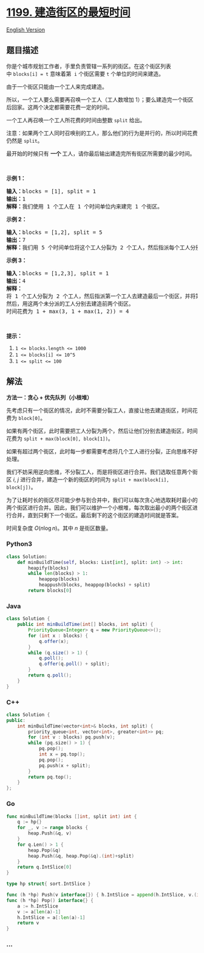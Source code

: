# [1199. 建造街区的最短时间](https://leetcode.cn/problems/minimum-time-to-build-blocks)

[English Version](/solution/1100-1199/1199.Minimum%20Time%20to%20Build%20Blocks/README_EN.md)

## 题目描述

<!-- 这里写题目描述 -->

<p>你是个城市规划工作者，手里负责管辖一系列的街区。在这个街区列表中&nbsp;<code>blocks[i] = t</code>&nbsp;意味着第 &nbsp;<code>i</code>&nbsp;个街区需要&nbsp;<code>t</code>&nbsp;个单位的时间来建造。</p>

<p>由于一个街区只能由一个工人来完成建造。</p>

<p>所以，一个工人要么需要再召唤一个工人（工人数增加 1）；要么建造完一个街区后回家。这两个决定都需要花费一定的时间。</p>

<p>一个工人再召唤一个工人所花费的时间由整数&nbsp;<code>split</code>&nbsp;给出。</p>

<p>注意：如果两个工人同时召唤别的工人，那么他们的行为是并行的，所以时间花费仍然是&nbsp;<code>split</code>。</p>

<p>最开始的时候只有&nbsp;<strong>一个&nbsp;</strong>工人，请你最后输出建造完所有街区所需要的最少时间。</p>

<p>&nbsp;</p>

<p><strong>示例 1：</strong></p>

<pre><strong>输入：</strong>blocks = [1], split = 1
<strong>输出：</strong>1
<strong>解释：</strong>我们使用 1 个工人在 1 个时间单位内来建完 1 个街区。
</pre>

<p><strong>示例&nbsp;2：</strong></p>

<pre><strong>输入：</strong>blocks = [1,2], split = 5
<strong>输出：</strong>7
<strong>解释：</strong>我们用 5 个时间单位将这个工人分裂为 2 个工人，然后指派每个工人分别去建造街区，从而时间花费为 5 + max(1, 2) = 7
</pre>

<p><strong>示例 3：</strong></p>

<pre><strong>输入：</strong>blocks = [1,2,3], split = 1
<strong>输出：</strong>4
<strong>解释：
</strong>将 1 个工人分裂为 2 个工人，然后指派第一个工人去建造最后一个街区，并将第二个工人分裂为 2 个工人。
然后，用这两个未分派的工人分别去建造前两个街区。
时间花费为 1 + max(3, 1 + max(1, 2)) = 4
</pre>

<p>&nbsp;</p>

<p><strong>提示：</strong></p>

<ol>
	<li><code>1 &lt;= blocks.length &lt;= 1000</code></li>
	<li><code>1 &lt;= blocks[i] &lt;= 10^5</code></li>
	<li><code>1 &lt;= split &lt;= 100</code></li>
</ol>

## 解法

<!-- 这里可写通用的实现逻辑 -->

**方法一：贪心 + 优先队列（小根堆）**

先考虑只有一个街区的情况，此时不需要分裂工人，直接让他去建造街区，时间花费为 `block[0]`。

如果有两个街区，此时需要把工人分裂为两个，然后让他们分别去建造街区，时间花费为 `split + max(block[0], block[1])`。

如果有超过两个街区，此时每一步都需要考虑将几个工人进行分裂，正向思维不好处理。

我们不妨采用逆向思维，不分裂工人，而是将街区进行合并。我们选取任意两个街区 $i$, $j$ 进行合并，建造一个新的街区的时间为 `split + max(block[i], block[j])`。

为了让耗时长的街区尽可能少参与到合并中，我们可以每次贪心地选取耗时最小的两个街区进行合并。因此，我们可以维护一个小根堆，每次取出最小的两个街区进行合并，直到只剩下一个街区。最后剩下的这个街区的建造时间就是答案。

时间复杂度 $O(n\log n)$。其中 $n$ 是街区数量。

<!-- tabs:start -->

### **Python3**

<!-- 这里可写当前语言的特殊实现逻辑 -->

```python
class Solution:
    def minBuildTime(self, blocks: List[int], split: int) -> int:
        heapify(blocks)
        while len(blocks) > 1:
            heappop(blocks)
            heappush(blocks, heappop(blocks) + split)
        return blocks[0]
```

### **Java**

<!-- 这里可写当前语言的特殊实现逻辑 -->

```java
class Solution {
    public int minBuildTime(int[] blocks, int split) {
        PriorityQueue<Integer> q = new PriorityQueue<>();
        for (int x : blocks) {
            q.offer(x);
        }
        while (q.size() > 1) {
            q.poll();
            q.offer(q.poll() + split);
        }
        return q.poll();
    }
}
```

### **C++**

```cpp
class Solution {
public:
    int minBuildTime(vector<int>& blocks, int split) {
        priority_queue<int, vector<int>, greater<int>> pq;
        for (int v : blocks) pq.push(v);
        while (pq.size() > 1) {
            pq.pop();
            int x = pq.top();
            pq.pop();
            pq.push(x + split);
        }
        return pq.top();
    }
};
```

### **Go**

```go
func minBuildTime(blocks []int, split int) int {
	q := hp{}
	for _, v := range blocks {
		heap.Push(&q, v)
	}
	for q.Len() > 1 {
		heap.Pop(&q)
		heap.Push(&q, heap.Pop(&q).(int)+split)
	}
	return q.IntSlice[0]
}

type hp struct{ sort.IntSlice }

func (h *hp) Push(v interface{}) { h.IntSlice = append(h.IntSlice, v.(int)) }
func (h *hp) Pop() interface{} {
	a := h.IntSlice
	v := a[len(a)-1]
	h.IntSlice = a[:len(a)-1]
	return v
}
```

### **...**

```

```

<!-- tabs:end -->
